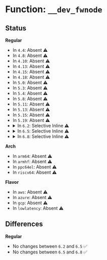 # Function: <code>__dev_fwnode</code>

## Status
<b>Regular</b>
<ul>
<li>
In <code>4.4</code>: Absent ⚠️
</li>
<li>
In <code>4.8</code>: Absent ⚠️
</li>
<li>
In <code>4.10</code>: Absent ⚠️
</li>
<li>
In <code>4.13</code>: Absent ⚠️
</li>
<li>
In <code>4.15</code>: Absent ⚠️
</li>
<li>
In <code>4.18</code>: Absent ⚠️
</li>
<li>
In <code>5.0</code>: Absent ⚠️
</li>
<li>
In <code>5.3</code>: Absent ⚠️
</li>
<li>
In <code>5.4</code>: Absent ⚠️
</li>
<li>
In <code>5.8</code>: Absent ⚠️
</li>
<li>
In <code>5.11</code>: Absent ⚠️
</li>
<li>
In <code>5.13</code>: Absent ⚠️
</li>
<li>
In <code>5.15</code>: Absent ⚠️
</li>
<li>
In <code>5.19</code>: Absent ⚠️
</li>
<li>
<details>
<summary>In <code>6.2</code>: Selective Inline ⚠️</summary>

```c
struct fwnode_handle *__dev_fwnode(struct device *dev);
```

**Collision:** Unique Global

**Inline:** Selective

**Transformation:** False

**Instances:**

```
In drivers/base/property.c (ffffffff81af5395)
Location: drivers/base/property.c:20
Inline: True
Inline callers:
  - drivers/base/property.c:device_get_phy_mode
  - drivers/base/property.c:device_property_match_string
  - drivers/base/property.c:device_property_read_string
  - drivers/base/property.c:device_property_read_string_array
  - drivers/base/property.c:device_property_read_u64_array
  - drivers/base/property.c:device_property_read_u32_array
  - drivers/base/property.c:device_property_read_u16_array
  - drivers/base/property.c:device_property_read_u8_array
  - drivers/base/property.c:device_property_present
Direct callers:
  - drivers/gpio/gpiolib.c:gpio_bus_match
  - drivers/gpio/gpiolib.c:gpiod_get_array
  - drivers/gpio/gpiolib.c:gpiod_get_optional
  - drivers/gpio/gpiolib.c:gpiod_get
  - drivers/gpio/gpiolib.c:gpiod_count
  - drivers/gpio/gpiolib.c:gpiochip_add_irqchip
  - drivers/gpio/gpiolib.c:gpiochip_add_data_with_key
  - drivers/gpio/gpiolib.c:gpiochip_add_data_with_key
  - drivers/gpio/gpio-tps6586x.c:tps6586x_gpio_probe
  - drivers/gpio/gpio-tps65910.c:tps65910_gpio_probe
  - drivers/pwm/core.c:pwm_get
  - drivers/pci/pci-acpi.c:pci_set_acpi_fwnode
  - drivers/acpi/viot.c:viot_get_iommu
  - drivers/acpi/viot.c:viot_get_iommu
  - drivers/dma/lgm/lgm-dma.c:ldma_parse_dt
  - drivers/iommu/iommu.c:iommu_device_register
  - drivers/base/core.c:device_match_fwnode
  - drivers/base/platform.c:__platform_get_irq_byname
  - drivers/base/swnode.c:software_node_notify_remove
  - drivers/base/swnode.c:software_node_notify
  - drivers/base/swnode.c:device_remove_software_node
  - drivers/base/swnode.c:device_add_software_node
  - drivers/base/regmap/regmap.c:regmap_get_val_endian
  - drivers/base/regmap/regmap-irq.c:devm_regmap_add_irq_chip
  - drivers/base/regmap/regmap-irq.c:regmap_add_irq_chip
  - drivers/net/phy/phy_device.c:device_phy_find_device
  - drivers/usb/dwc2/drd.c:dwc2_drd_init
  - drivers/usb/roles/class.c:usb_role_switch_get
  - drivers/input/serio/i8042.c:i8042_pnp_kbd_probe
  - drivers/power/supply/power_supply_core.c:power_supply_get_battery_info
  - drivers/mmc/core/host.c:mmc_of_parse
  - drivers/hte/hte.c:hte_ts_get
  - net/ethernet/eth.c:device_get_ethdev_address
```
**Symbols:**

```
ffffffff81af5610-ffffffff81af5628: __dev_fwnode (STB_GLOBAL)
```
</details>
</li>
<li>
<details>
<summary>In <code>6.5</code>: Selective Inline ⚠️</summary>

```c
struct fwnode_handle *__dev_fwnode(struct device *dev);
```

**Collision:** Unique Global

**Inline:** Selective

**Transformation:** False

**Instances:**

```
In drivers/base/property.c (ffffffff81b435c5)
Location: drivers/base/property.c:20
Inline: True
Inline callers:
  - drivers/base/property.c:device_get_phy_mode
Direct callers:
  - drivers/gpio/gpiolib.c:gpiod_get_array
  - drivers/gpio/gpiolib.c:gpiod_get_optional
  - drivers/gpio/gpiolib.c:gpiod_get
  - drivers/gpio/gpiolib.c:gpiod_count
  - drivers/gpio/gpiolib.c:gpiochip_add_irqchip
  - drivers/gpio/gpiolib.c:gpiochip_add_data_with_key
  - drivers/gpio/gpiolib.c:gpiochip_setup_dev
  - drivers/gpio/gpiolib.c:gpio_bus_match
  - drivers/gpio/gpio-tps6586x.c:tps6586x_gpio_probe
  - drivers/gpio/gpio-tps65910.c:tps65910_gpio_probe
  - drivers/pwm/core.c:pwm_get
  - drivers/pci/pci-acpi.c:pci_set_acpi_fwnode
  - drivers/acpi/viot.c:viot_get_iommu
  - drivers/acpi/viot.c:viot_get_iommu
  - drivers/dma/lgm/lgm-dma.c:ldma_parse_dt
  - drivers/iommu/iommu.c:iommu_device_register
  - drivers/base/core.c:device_match_fwnode
  - drivers/base/swnode.c:software_node_notify_remove
  - drivers/base/swnode.c:software_node_notify
  - drivers/base/swnode.c:device_remove_software_node
  - drivers/base/swnode.c:device_add_software_node
  - drivers/base/regmap/regmap.c:regmap_get_val_endian
  - drivers/base/regmap/regmap-irq.c:devm_regmap_add_irq_chip
  - drivers/base/regmap/regmap-irq.c:regmap_add_irq_chip
  - drivers/net/phy/phy_device.c:device_phy_find_device
  - drivers/usb/dwc2/drd.c:dwc2_drd_init
  - drivers/usb/roles/class.c:usb_role_switch_get
  - drivers/input/serio/i8042.c:i8042_pnp_kbd_probe
  - drivers/i2c/i2c-core-base.c:i2c_dev_or_parent_fwnode_match
  - drivers/i2c/i2c-core-base.c:i2c_dev_or_parent_fwnode_match
  - drivers/power/supply/power_supply_core.c:power_supply_get_battery_info
  - drivers/mmc/core/host.c:mmc_of_parse
  - drivers/hte/hte.c:hte_ts_get
  - net/ethernet/eth.c:device_get_ethdev_address
```
**Symbols:**

```
ffffffff81b43840-ffffffff81b43858: __dev_fwnode (STB_GLOBAL)
```
</details>
</li>
<li>
<details>
<summary>In <code>6.8</code>: Selective Inline ⚠️</summary>

```c
struct fwnode_handle *__dev_fwnode(struct device *dev);
```

**Collision:** Unique Global

**Inline:** Selective

**Transformation:** False

**Instances:**

```
In drivers/base/property.c (ffffffff81b9b535)
Location: drivers/base/property.c:20
Inline: True
Inline callers:
  - drivers/base/property.c:device_get_phy_mode
Direct callers:
  - drivers/gpio/gpiolib.c:gpiod_get_array
  - drivers/gpio/gpiolib.c:gpiod_get_optional
  - drivers/gpio/gpiolib.c:gpiod_get
  - drivers/gpio/gpiolib.c:gpiod_count
  - drivers/gpio/gpiolib.c:gpiochip_add_irqchip
  - drivers/gpio/gpiolib.c:gpiochip_add_irqchip
  - drivers/gpio/gpiolib.c:gpiochip_add_data_with_key
  - drivers/gpio/gpiolib.c:gpiochip_setup_dev
  - drivers/gpio/gpiolib.c:gpio_bus_match
  - drivers/gpio/gpio-mmio.c:bgpio_pdev_probe
  - drivers/gpio/gpio-tps6586x.c:tps6586x_gpio_probe
  - drivers/gpio/gpio-tps65910.c:tps65910_gpio_probe
  - drivers/pwm/core.c:pwm_get
  - drivers/pci/pci-acpi.c:pci_set_acpi_fwnode
  - drivers/acpi/viot.c:viot_get_iommu
  - drivers/acpi/viot.c:viot_get_iommu
  - drivers/dma/lgm/lgm-dma.c:ldma_parse_dt
  - drivers/tty/serdev/core.c:serdev_controller_alloc
  - drivers/iommu/iommu.c:iommu_device_register
  - drivers/base/core.c:device_match_fwnode
  - drivers/base/platform.c:platform_dma_configure
  - drivers/base/platform.c:devm_platform_get_irqs_affinity_release
  - drivers/base/platform.c:platform_get_irq_optional
  - drivers/base/swnode.c:software_node_notify_remove
  - drivers/base/swnode.c:software_node_notify
  - drivers/base/swnode.c:device_remove_software_node
  - drivers/base/swnode.c:device_add_software_node
  - drivers/base/regmap/regmap.c:regmap_get_val_endian
  - drivers/base/regmap/regmap-irq.c:devm_regmap_add_irq_chip
  - drivers/base/regmap/regmap-irq.c:regmap_add_irq_chip
  - drivers/gpu/drm/drm_sysfs.c:drm_sysfs_connector_remove
  - drivers/gpu/drm/drm_sysfs.c:drm_sysfs_connector_add
  - drivers/net/phy/phy_device.c:device_phy_find_device
  - drivers/net/phy/mdio_bus.c:__mdiobus_register
  - drivers/net/phy/mdio_bus.c:mdiobus_release
  - drivers/usb/dwc2/drd.c:dwc2_drd_init
  - drivers/usb/roles/class.c:usb_role_switch_get
  - drivers/input/serio/i8042.c:i8042_pnp_kbd_probe
  - drivers/i2c/i2c-core-base.c:i2c_dev_or_parent_fwnode_match
  - drivers/i2c/i2c-core-base.c:i2c_dev_or_parent_fwnode_match
  - drivers/power/supply/power_supply_core.c:power_supply_get_battery_info
  - drivers/mmc/core/host.c:mmc_of_parse
  - drivers/hte/hte.c:hte_ts_get
  - net/ethernet/eth.c:device_get_ethdev_address
```
**Symbols:**

```
ffffffff81b9b7b0-ffffffff81b9b7c8: __dev_fwnode (STB_GLOBAL)
```
</details>
</li>
</ul>
<b>Arch</b>
<ul>
<li>
In <code>arm64</code>: Absent ⚠️
</li>
<li>
In <code>armhf</code>: Absent ⚠️
</li>
<li>
In <code>ppc64el</code>: Absent ⚠️
</li>
<li>
In <code>riscv64</code>: Absent ⚠️
</li>
</ul>
<b>Flavor</b>
<ul>
<li>
In <code>aws</code>: Absent ⚠️
</li>
<li>
In <code>azure</code>: Absent ⚠️
</li>
<li>
In <code>gcp</code>: Absent ⚠️
</li>
<li>
In <code>lowlatency</code>: Absent ⚠️
</li>
</ul>

## Differences
<b>Regular</b>
<ul>
<li>
No changes between <code>6.2</code> and <code>6.5</code> ✅
</li>
<li>
No changes between <code>6.5</code> and <code>6.8</code> ✅
</li>
</ul>
